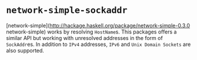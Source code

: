 # `network-simple-sockaddr`

  [network-simple](http://hackage.haskell.org/package/network-simple-0.3.0 network-simple)
  works by resolving `HostName`s. This packages offers a similar API but
  working with unresolved addresses in the form of `SockAddr`es. In addition to
  `IPv4` addresses, `IPv6` and `Unix Domain Sockets` are also supported.
